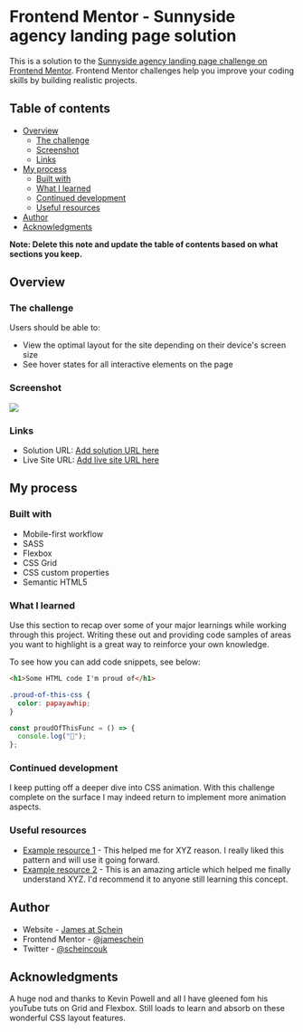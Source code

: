 # Frontend Mentor - Sunnyside agency landing page solution

This is a solution to the [Sunnyside agency landing page challenge on Frontend Mentor](https://www.frontendmentor.io/challenges/sunnyside-agency-landing-page-7yVs3B6ef). Frontend Mentor challenges help you improve your coding skills by building realistic projects.

## Table of contents

- [Overview](#overview)
  - [The challenge](#the-challenge)
  - [Screenshot](#screenshot)
  - [Links](#links)
- [My process](#my-process)
  - [Built with](#built-with)
  - [What I learned](#what-i-learned)
  - [Continued development](#continued-development)
  - [Useful resources](#useful-resources)
- [Author](#author)
- [Acknowledgments](#acknowledgments)

**Note: Delete this note and update the table of contents based on what sections you keep.**

## Overview

### The challenge

Users should be able to:

- View the optimal layout for the site depending on their device's screen size
- See hover states for all interactive elements on the page

### Screenshot

![](./design/james-sunnyside-agency-landing-page-solution.pngscreenshot.jpg)

### Links

- Solution URL: [Add solution URL here](https://github.com/jameschein/sunnyside-agency-landing-page)
- Live Site URL: [Add live site URL here](https://james-sunnyside-landing-pg.netlify.app)

## My process

### Built with

- Mobile-first workflow
- SASS
- Flexbox
- CSS Grid
- CSS custom properties
- Semantic HTML5

### What I learned

Use this section to recap over some of your major learnings while working through this project. Writing these out and providing code samples of areas you want to highlight is a great way to reinforce your own knowledge.

To see how you can add code snippets, see below:

```html
<h1>Some HTML code I'm proud of</h1>
```

```css
.proud-of-this-css {
  color: papayawhip;
}
```

```js
const proudOfThisFunc = () => {
  console.log("🎉");
};
```

### Continued development

I keep putting off a deeper dive into CSS animation. With this challenge complete on the surface I may indeed return to implement more animation aspects.

### Useful resources

- [Example resource 1](https://www.example.com) - This helped me for XYZ reason. I really liked this pattern and will use it going forward.
- [Example resource 2](https://www.example.com) - This is an amazing article which helped me finally understand XYZ. I'd recommend it to anyone still learning this concept.

## Author

- Website - [James at Schein](https://www.schein.co.uk)
- Frontend Mentor - [@jameschein](https://www.frontendmentor.io/profile/yourusername)
- Twitter - [@scheincouk](https://twitter.com/scheincouk)

## Acknowledgments

A huge nod and thanks to Kevin Powell and all I have gleened fom his youTube tuts on Grid and Flexbox. Still loads to learn and absorb on these wonderful CSS layout features.
